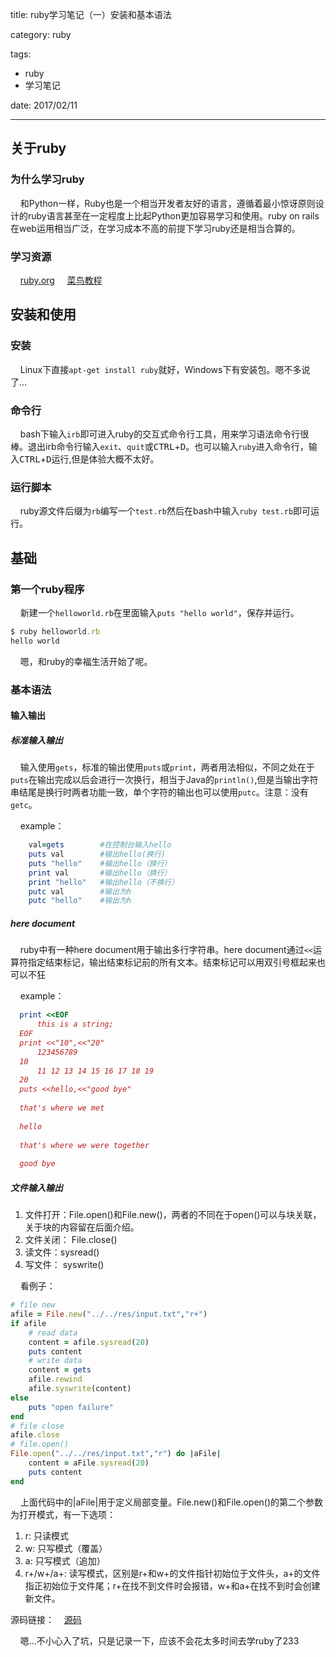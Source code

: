title: ruby学习笔记（一）安装和基本语法

category: ruby

tags:
 - ruby
 - 学习笔记

date: 2017/02/11

---

## 关于ruby

### 为什么学习ruby

&nbsp;&nbsp;&nbsp;&nbsp;和Python一样，Ruby也是一个相当开发者友好的语言，遵循着最小惊讶原则设计的ruby语言甚至在一定程度上比起Python更加容易学习和使用。ruby on rails在web运用相当广泛，在学习成本不高的前提下学习ruby还是相当合算的。
<!--more-->
### 学习资源

&nbsp;&nbsp;&nbsp;&nbsp;[ruby.org](http://www.ruby-lang.org/zh_cn/documentation/)
&nbsp;&nbsp;&nbsp;&nbsp;[菜鸟教程](http://www.runoob.com/ruby/ruby-tutorial.html)

## 安装和使用

### 安装

&nbsp;&nbsp;&nbsp;&nbsp;Linux下直接``apt-get install ruby``就好，Windows下有安装包。嗯不多说了...

### 命令行

&nbsp;&nbsp;&nbsp;&nbsp;bash下输入``irb``即可进入ruby的交互式命令行工具，用来学习语法命令行很棒。退出irb命令行输入``exit``、``quit``或<kbd>CTRL</kbd>+<kbd>D</kbd>。也可以输入``ruby``进入命令行，输入<kbd>CTRL</kbd>+<kbd>D</kbd>运行,但是体验大概不太好。

### 运行脚本

&nbsp;&nbsp;&nbsp;&nbsp;ruby源文件后缀为``rb``编写一个``test.rb``然后在bash中输入``ruby test.rb``即可运行。


## 基础

### 第一个ruby程序

&nbsp;&nbsp;&nbsp;&nbsp;新建一个``helloworld.rb``在里面输入``puts "hello world"``，保存并运行。

```ruby
$ ruby helloworld.rb
hello world
```

&nbsp;&nbsp;&nbsp;&nbsp;嗯，和ruby的幸福生活开始了呢。

### 基本语法

#### 输入输出


##### 标准输入输出
&nbsp;&nbsp;&nbsp;&nbsp;输入使用``gets``，标准的输出使用``puts``或``print``，两者用法相似，不同之处在于``puts``在输出完成以后会进行一次换行，相当于Java的``println()``,但是当输出字符串结尾是换行时两者功能一致，单个字符的输出也可以使用``putc``。注意：没有``getc``。

&nbsp;&nbsp;&nbsp;&nbsp;example：

```ruby
    val=gets        #在控制台输入hello
    puts val        #输出hello(换行)
    puts "hello"    #输出hello（换行）
    print val       #输出hello（换行）
    print "hello"   #输出hello（不换行）
    putc val        #输出为h
    putc "hello"    #输出为h
```

##### here document

&nbsp;&nbsp;&nbsp;&nbsp;ruby中有一种here document用于输出多行字符串。here document通过``<<``运算符指定结束标记，输出结束标记前的所有文本。结束标记可以用双引号框起来也可以不狂

&nbsp;&nbsp;&nbsp;&nbsp;example：

```ruby
  print <<EOF
      this is a string;
  EOF
  print <<"10",<<"20"
      123456789
  10
      11 12 13 14 15 16 17 18 19
  20
  puts <<hello,<<"good bye"
 
  that's where we met
 
  hello
 
  that's where we were together
 
  good bye
```


##### 文件输入输出

1. 文件打开：File.open()和File.new()，两者的不同在于open()可以与块关联，关于块的内容留在后面介绍。
2. 文件关闭： File.close()
3. 读文件：sysread()
4. 写文件： syswrite()

&nbsp;&nbsp;&nbsp;&nbsp;看例子：
```ruby
# file new
afile = File.new("../../res/input.txt","r+")
if afile
    # read data
    content = afile.sysread(20)
    puts content
    # write data
    content = gets
    afile.rewind
    afile.syswrite(content)
else
    puts "open failure"
end
# file close
afile.close
# file.open()
File.open("../../res/input.txt","r") do |aFile|
    content = aFile.sysread(20)
    puts content
end
```

&nbsp;&nbsp;&nbsp;&nbsp;上面代码中的|aFile|用于定义局部变量。File.new()和File.open()的第二个参数为打开模式，有一下选项：
1. r: 只读模式
2. w: 只写模式（覆盖）
3. a: 只写模式（追加）
4. r+/w+/a+: 读写模式，区别是r+和w+的文件指针初始位于文件头，a+的文件指正初始位于文件尾；r+在找不到文件时会报错，w+和a+在找不到时会创建新文件。

源码链接：&nbsp;&nbsp;&nbsp;&nbsp;[源码](https://github.com/aak1247/ruby-learning/tree/master/source/chap1)


&nbsp;&nbsp;&nbsp;&nbsp;嗯...不小心入了坑，只是记录一下，应该不会花太多时间去学ruby了233